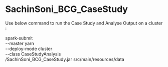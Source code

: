 # SachinSoni_BCG_CaseStudy

Use below command to run the Case Study and Analyse Output on a cluster :

spark-submit \
   --master yarn \
   --deploy-mode cluster \
   --class CaseStudyAnalysis \
   <path-of-jar-file>/SachinSoni_BCG_CaseStudy.jar src/main/resources/data
